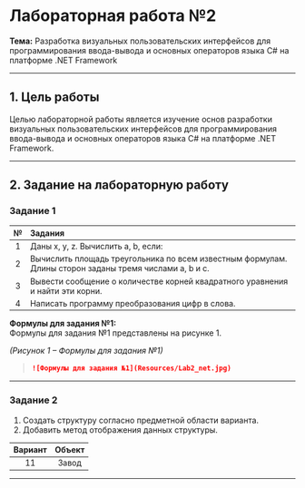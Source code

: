 # Лабораторная работа №2  
**Тема:** Разработка визуальных пользовательских интерфейсов для программирования ввода-вывода и основных операторов языка C# на платформе .NET Framework

---

## 1. Цель работы  

Целью лабораторной работы является изучение основ разработки визуальных пользовательских интерфейсов для программирования ввода-вывода и основных операторов языка C# на платформе .NET Framework.

---

## 2. Задание на лабораторную работу  

### Задание 1

| № | Задания |
|:-:|:--------|
| 1 | Даны x, y, z. Вычислить a, b, если: |
| 2 | Вычислить площадь треугольника по всем известным формулам. Длины сторон заданы тремя числами a, b и c. |
| 3 | Вывести сообщение о количестве корней квадратного уравнения и найти эти корни. |
| 4 | Написать программу преобразования цифр в слова. |

**Формулы для задания №1:**  
Формулы для задания №1 представлены на рисунке 1.  

*(Рисунок 1 – Формулы для задания №1)*

> ```markdown
> ![Формулы для задания №1](Resources/Lab2_net.jpg)
> ```

---

### Задание 2  

1. Создать структуру согласно предметной области варианта.
2. Добавить метод отображения данных структуры.

| Вариант | Объект |
|:--------:|:------:|
| 11 | Завод |

---

